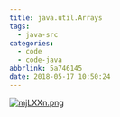 ```yaml
---
title: java.util.Arrays
tags:
  - java-src
categories:
  - code
  - code-java
abbrlink: 5a746145
date: 2018-05-17 10:50:24
---
```

[![mjLXXn.png](https://s2.ax1x.com/2019/08/30/mjLXXn.png)](https://imgchr.com/i/mjLXXn)

<!--more--> 
